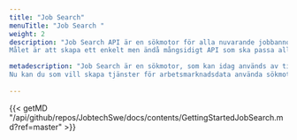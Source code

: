 ```yaml
---
title: "Job Search"
menuTitle: "Job Search "
weight: 2
description: "Job Search API är en sökmotor för alla nuvarande jobbannonser från Platsbanken. 
Målet är att skapa ett enkelt men ändå mångsidigt API som ska passa alla som bygger alla slags applikationer som innehåller data från jobbannonser."

metadescription: "Job Search är en sökmotor, som kan idag används av tillexempel Arbetsförmedlingens Platsbanken för att söka jobbannonser. 
Nu kan du som vill skapa tjänster för arbetsmarknadsdata använda sökmotorn. Läs mer här"
  
---
```



{{< getMD "/api/github/repos/JobtechSwe/docs/contents/GettingStartedJobSearch.md?ref=master" >}}

